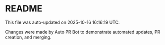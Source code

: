 # README

This file was auto-updated on 2025-10-16 16:16:19 UTC.

Changes were made by Auto PR Bot to demonstrate automated updates, PR creation, and merging.
